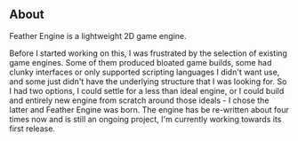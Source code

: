 ## About

Feather Engine is a lightweight 2D game engine. 

Before I started working on this, I was frustrated by the selection of existing game engines. Some of them produced bloated game builds, some had clunky interfaces or only supported scripting languages I didn't want use, and some just didn't have the underlying structure that I was looking for. So I had two options, I could settle for a less than ideal engine, or I could build and entirely new engine from scratch around those ideals - I chose the latter and Feather Engine was born. The engine has be re-written about four times now and is still an ongoing project, I'm currently working towards its first release.
